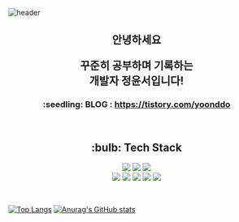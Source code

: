 ![header](https://capsule-render.vercel.app/api?type=slice&color=86A5FF&height=180&text=WELCOME&fontAlign=75&fontSize=60&animation=blinking&rotate=11&fontAlignY=22&desc=to%20my%20github.&descAlign=65.&descAlignY=40)





<div class="readme" align="center";>
<div class="text">
 
<h2>안녕하세요<br>
 
 꾸준히 공부하며 기록하는<br>개발자 정윤서입니다!</h2>

  

<h3>:seedling: BLOG : <a href="https://tistory.com/yoonddo/">https://tistory.com/yoonddo</a></h3>
<br>

<!--

Here are some ideas to get you started:
✨
- 🔭 I’m currently working on ...
- 🌱 I’m currently learning ...
- 👯 I’m looking to collaborate on ...
- 🤔 I’m looking for help with ...
- 💬 Ask me about ...
- 📫 How to reach me: ...
- 😄 Pronouns: ...
- ⚡ Fun fact: ...
-->
 

<h2>:bulb: Tech Stack</h2>

<img src="https://img.shields.io/badge/HTML5-E34F26?style=flat&logo=HTML5&logoColor=white&size=50mm"/> <img src="https://img.shields.io/badge/CSS3-1572B6?style=flat&logo=CSS3&logoColor=white"/> <img src="https://img.shields.io/badge/JavaScript-F7DF1E?style=flat&logo=JavaScript&logoColor=white"/><br><img src="https://img.shields.io/badge/jQuery-0769AD?style=flat&logo=jQuery&logoColor=white"/> <img src="https://img.shields.io/badge/MySQL-4479A1?style=flat&logo=CSS3&logoColor=white"/> <img src="https://img.shields.io/badge/EclipseIDE-2C2255?style=flat&logo=EclipseIDE&logoColor=white"/> <img src="https://img.shields.io/badge/Spring-6DB33F?style=flat&logo=Spring&logoColor=white"/> <img src="https://img.shields.io/badge/ApacheTomcat-F8DC75?style=flat&logo=ApacheTomcat&logoColor=white"/>
</div>
  
<br>
  
<div class="git" style="display: flex">
 
[![Top Langs](https://github-readme-stats.vercel.app/api/top-langs/?username=dev-yoonddo)](https://github.com/dev-yoonddo/github-readme-stats)
[![Anurag's GitHub stats](https://github-readme-stats.vercel.app/api?username=dev-yoonddo)](https://github.com/dev-yoonddo/github-readme-stats)

</div>

</div>
</div>
